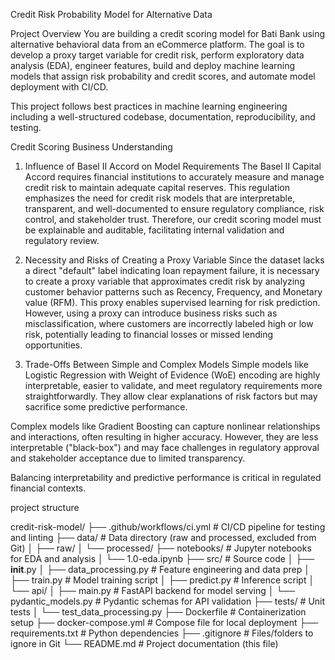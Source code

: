 Credit Risk Probability Model for Alternative Data

Project Overview
You are building a credit scoring model for Bati Bank using alternative behavioral data from an eCommerce platform. The goal is to develop a proxy target variable for credit risk, perform exploratory data analysis (EDA), engineer features, build and deploy machine learning models that assign risk probability and credit scores, and automate model deployment with CI/CD.

This project follows best practices in machine learning engineering including a well-structured codebase, documentation, reproducibility, and testing.

Credit Scoring Business Understanding
1. Influence of Basel II Accord on Model Requirements
The Basel II Capital Accord requires financial institutions to accurately measure and manage credit risk to maintain adequate capital reserves. This regulation emphasizes the need for credit risk models that are interpretable, transparent, and well-documented to ensure regulatory compliance, risk control, and stakeholder trust. Therefore, our credit scoring model must be explainable and auditable, facilitating internal validation and regulatory review.

2. Necessity and Risks of Creating a Proxy Variable
Since the dataset lacks a direct "default" label indicating loan repayment failure, it is necessary to create a proxy variable that approximates credit risk by analyzing customer behavior patterns such as Recency, Frequency, and Monetary value (RFM). This proxy enables supervised learning for risk prediction. However, using a proxy can introduce business risks such as misclassification, where customers are incorrectly labeled high or low risk, potentially leading to financial losses or missed lending opportunities.

3. Trade-Offs Between Simple and Complex Models
Simple models like Logistic Regression with Weight of Evidence (WoE) encoding are highly interpretable, easier to validate, and meet regulatory requirements more straightforwardly. They allow clear explanations of risk factors but may sacrifice some predictive performance.

Complex models like Gradient Boosting can capture nonlinear relationships and interactions, often resulting in higher accuracy. However, they are less interpretable ("black-box") and may face challenges in regulatory approval and stakeholder acceptance due to limited transparency.

Balancing interpretability and predictive performance is critical in regulated financial contexts.


project structure

credit-risk-model/
├── .github/workflows/ci.yml       # CI/CD pipeline for testing and linting
├── data/                          # Data directory (raw and processed, excluded from Git)
│   ├── raw/
│   └── processed/
├── notebooks/                     # Jupyter notebooks for EDA and analysis
│   └── 1.0-eda.ipynb
├── src/                          # Source code
│   ├── __init__.py
│   ├── data_processing.py         # Feature engineering and data prep
│   ├── train.py                   # Model training script
│   ├── predict.py                 # Inference script
│   └── api/
│       ├── main.py                # FastAPI backend for model serving
│       └── pydantic_models.py     # Pydantic schemas for API validation
├── tests/                        # Unit tests
│   └── test_data_processing.py
├── Dockerfile                    # Containerization setup
├── docker-compose.yml            # Compose file for local deployment
├── requirements.txt              # Python dependencies
├── .gitignore                    # Files/folders to ignore in Git
└── README.md                     # Project documentation (this file)
